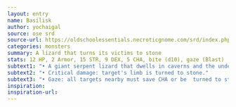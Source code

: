```yaml
---
layout: entry
name: Basilisk
author: yochaigal
source: ose srd
source-url: https://oldschoolessentials.necroticgnome.com/srd/index.php/Basilisk
categories: monsters
summary: A lizard that turns its victims to stone
stats: 12 HP, 2 Armor, 15 STR, 9 DEX, 5 CHA, bite (d10), gaze (Blast)
subtext1: "• A giant serpent lizard that dwells in caverns and the underbrush."
subtext2: "• Critical damage: target's limb is turned to stone."
subtext3: "• Gaze: all targets nearby must save CHA or be  turned to stone."
inspiration:
inspiration-url:
---
```

